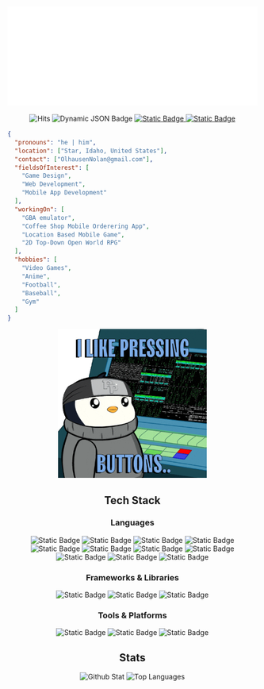 <div align="center">
	<img src="https://github.com/Nolan-Olhausen/Nolan-Olhausen/blob/main/header.svg" width="1000" height="200" alt="Nolan Olhausen">
</div>

<div align="center">
    <p>
        <img alt="Hits" src="https://hits.sh/github.com/Nolan-Olhausen.svg?label=Profile%20Views&logo=github"/>
      	<img alt="Dynamic JSON Badge" src="https://img.shields.io/badge/dynamic/json?url=https%3A%2F%2Fapi.github.com%2Fusers%2FNolan-Olhausen&query=followers&style=flat&logo=github&label=Followers&color=%23CC6CE7">
	<a href="https://github.com/Nolan-Olhausen/GBA-Emulator">
  		<img alt="Static Badge" src="https://img.shields.io/badge/GBA_Emulator-brightgreen?style=flat&logo=github&label=Working%20On&color=%23E4080A&link=https%3A%2F%2Fgithub.com%2FNolan-Olhausen%2FGBA-Emulator">
	</a>
	<a href="https://linkedin.com/in/nolan-olhausen-8a0ab3280">
  		<img alt="Static Badge" src="https://img.shields.io/badge/LinkedIn-blue?label=Social">
	</a>
    </p>
</div>

```json
{
  "pronouns": "he | him",
  "location": ["Star, Idaho, United States"],
  "contact": ["OlhausenNolan@gmail.com"],
  "fieldsOfInterest": [
    "Game Design",
    "Web Development",
    "Mobile App Development"
  ],
  "workingOn": [
    "GBA emulator",
    "Coffee Shop Mobile Orderering App",
    "Location Based Mobile Game",
    "2D Top-Down Open World RPG"
  ],
  "hobbies": [
    "Video Games",
    "Anime",
    "Football",
    "Baseball",
    "Gym"
  ]
}
```

<div align="center">
    <p>
        <img src="https://github.com/Nolan-Olhausen/Nolan-Olhausen/blob/main/resources/pudgeyPenguinCoding.gif" width="300" height="300" alt="I like pressing buttons." />
    </p>
</div>

<div align="center">
  <h2>Tech Stack</h2>
  
  <h3>Languages</h3>
  <img alt="Static Badge" src="https://img.shields.io/badge/C-C?logo=c&color=%23505050">
  <img alt="Static Badge" src="https://img.shields.io/badge/Java-Java?logo=java&color=%23505050">
  <img alt="Static Badge" src="https://img.shields.io/badge/JavaScript-JavaScript?logo=javascript&color=%23505050">
  <img alt="Static Badge" src="https://img.shields.io/badge/C_Sharp-C_Sharp?color=%23505050">
  <img alt="Static Badge" src="https://img.shields.io/badge/Dart-Dart?logo=dart&color=%23505050">
  <img alt="Static Badge" src="https://img.shields.io/badge/HTML-HTML?logo=html5&color=%23505050">
  <img alt="Static Badge" src="https://img.shields.io/badge/Python-Python?logo=python&color=%23505050">
  <img alt="Static Badge" src="https://img.shields.io/badge/PHP-PHP?logo=php&color=%23505050">
  <img alt="Static Badge" src="https://img.shields.io/badge/Ruby-Ruby?logo=ruby&color=%23505050">
  <img alt="Static Badge" src="https://img.shields.io/badge/C%2B%2B-C%2B%2B?logo=c%2B%2B&color=%23505050">
  <img alt="Static Badge" src="https://img.shields.io/badge/Go-Go?logo=go&color=%23505050">

  <h3>Frameworks & Libraries</h3>
  <img alt="Static Badge" src="https://img.shields.io/badge/Flutter-Flutter?logo=flutter&color=%23505050">
  <img alt="Static Badge" src="https://img.shields.io/badge/JQuery-JQuery?logo=jquery&color=%23505050">
  <img alt="Static Badge" src="https://img.shields.io/badge/SDL2-SDL2?color=%23505050">

  <h3>Tools & Platforms</h3>
  <img alt="Static Badge" src="https://img.shields.io/badge/Unity-Unity?logo=unity&color=%23505050">
  <img alt="Static Badge" src="https://img.shields.io/badge/Unreal_Engine-Unreal_Engine?logo=unrealengine&color=%23505050">
  <img alt="Static Badge" src="https://img.shields.io/badge/MySQL-MySQL?logo=mysql&color=%23505050">

</div>


<div align="center">
    <h2>Stats</h2>
    <img src="https://github-readme-stats.vercel.app/api?username=Nolan-Olhausen&show_icons=true&theme=dark&hide_title=true" alt="Github Stat">
    <img src="https://github-readme-stats.vercel.app/api/top-langs/?username=Nolan-Olhausen&theme=dark&layout=compact" alt="Top Languages">
</div>
